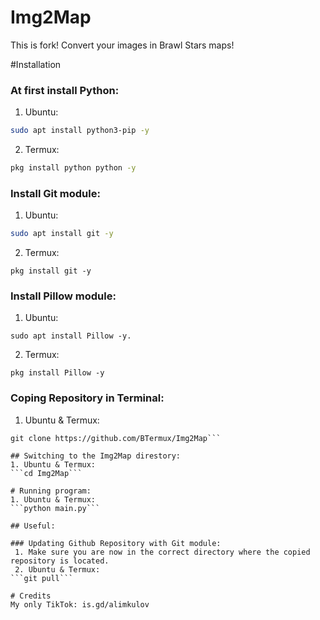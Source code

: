 # Img2Map
This is fork!
Convert your images in Brawl Stars maps!

#Installation
### At first install Python:
1. Ubuntu: 
```Bash
sudo apt install python3-pip -y
```
2. Termux: 
```Bash
pkg install python python -y
```

### Install Git module:
1. Ubuntu: 
```Bash
sudo apt install git -y
```
2. Termux: 
```
pkg install git -y
```

### Install Pillow module:
1. Ubuntu: 
```
sudo apt install Pillow -y.
```
2. Termux: 
```
pkg install Pillow -y
```

### Coping Repository in Terminal:
1. Ubuntu & Termux: 
```
git clone https://github.com/BTermux/Img2Map```

## Switching to the Img2Map direstory:
1. Ubuntu & Termux: 
```cd Img2Map```

# Running program:
1. Ubuntu & Termux: 
```python main.py```

## Useful:

### Updating Github Repository with Git module:
 1. Make sure you are now in the correct directory where the copied repository is located.
 2. Ubuntu & Termux: 
```git pull```

# Credits
My only TikTok: is.gd/alimkulov